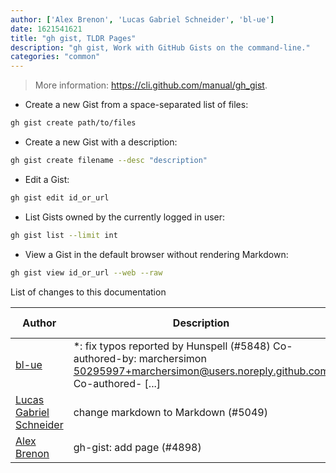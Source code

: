```yaml
---
author: ['Alex Brenon', 'Lucas Gabriel Schneider', 'bl-ue']
date: 1621541621
title: "gh gist, TLDR Pages"
description: "gh gist, Work with GitHub Gists on the command-line."
categories: "common"
---
```

> More information: <https://cli.github.com/manual/gh_gist>.

- Create a new Gist from a space-separated list of files:

```bash
gh gist create path/to/files
```

- Create a new Gist with a description:

```bash
gh gist create filename --desc "description"
```

- Edit a Gist:

```bash
gh gist edit id_or_url
```

- List Gists owned by the currently logged in user:

```bash
gh gist list --limit int
```

- View a Gist in the default browser without rendering Markdown:

```bash
gh gist view id_or_url --web --raw
```
List of changes to this documentation


Author | Description | ISO 8601 Date | GitHub link
------|-----|-----|-----
[bl-ue](mailto:54780737+bl-ue@users.noreply.github.com) | *: fix typos reported by Hunspell (#5848) Co-authored-by: marchersimon <50295997+marchersimon@users.noreply.github.com> Co-authored- [...] | 2021-05-20T22:13:41 | [8ebd171d6f00](https://github.com/tldr-pages/tldr/commit/8ebd171d6f001698709fefc02b1fd5cc9f3a99c4)
[Lucas Gabriel Schneider](mailto:casdpa@gmail.com) | change markdown to Markdown (#5049) | 2020-12-29T12:45:05 | [8b80cf08b84a](https://github.com/tldr-pages/tldr/commit/8b80cf08b84aec781c99c2a42c7acf95bab446cf)
[Alex Brenon](mailto:alex@alexroseb.com) | gh-gist: add page (#4898) | 2020-11-06T12:02:47 | [28a29bf304ee](https://github.com/tldr-pages/tldr/commit/28a29bf304eec5904f1131c2f1fb11212c2d4f1e)

